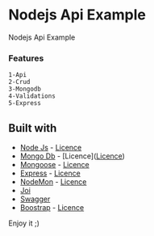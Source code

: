 # Nodejs Api Example

Nodejs Api Example

### Features
```
1-Api
2-Crud
3-Mongodb
4-Validations
5-Express

```
## Built with

* [Node Js](https://nodejs.org/en/) - [Licence](https://opensource.org/licenses/MIT)
* [Mongo Db](https://www.mongodb.com/es) - [Licence]([Licence](  http://www.apache.org/licenses/LICENSE-2.0))
* [Mongoose](https://mongoosejs.com) - [Licence](https://opensource.org/licenses/MIT)
* [Express](https://expressjs.com/es/) - [Licence]( https://creativecommons.org/licenses/by-sa/3.0/us/)
* [NodeMon](https://nodemon.io/) - [Licence](http://rem.mit-license.org)
* [Joi](https://www.npmjs.com/package/joi) 
* [Swagger](https://www.npmjs.com/package/express-oas-generator) 
* [Boostrap](https://getbootstrap.com) - [Licence]( http://www.apache.org/licenses/LICENSE-2.0)




Enjoy it ;)
